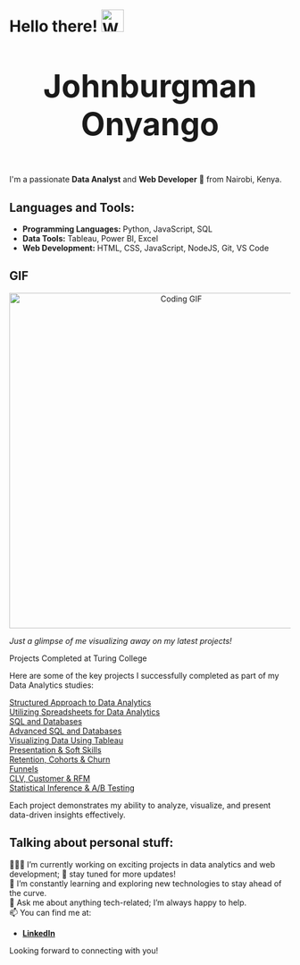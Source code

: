 # Hello there! <img src="https://media.giphy.com/media/c1CLe6VoaMviQz0s6z/giphy.gif?cid=ecf05e47thh03evb9d1hhe6cra973nhk3hr3tx3kmq8cqgvp&ep=v1_gifs_search&rid=giphy.gif&ct=g" alt="Waving Hand" width="40" />

# <p align="center" style="font-size: 2em; font-weight: bold;">Johnburgman Onyango</p>

I'm a passionate **Data Analyst** and **Web Developer** 🚀 from Nairobi, Kenya.

## Languages and Tools:

- **Programming Languages:** Python, JavaScript, SQL
- **Data Tools:** Tableau, Power BI, Excel
- **Web Development:** HTML, CSS, JavaScript, NodeJS, Git, VS Code

## GIF
<p align="center">
  <img src="https://media.giphy.com/media/yebIrQaY9wFR7Fy1eb/giphy.gif?cid=790b7611fsu2pg92rd8h0dxfdx1rochihzlbbcbnjfvy1pvd&ep=v1_gifs_search&rid=giphy.gif&ct=g" alt="Coding GIF" width="600" />
</p>

*Just a glimpse of me visualizing away on my latest projects!*

Projects Completed at Turing College

Here are some of the key projects I successfully completed as part of my Data Analytics studies:

[Structured Approach to Data Analytics](https://github.com/TuringCollegeSubmissions/jonyan-IDA2.1.3)  
[Utilizing Spreadsheets for Data Analytics](https://github.com/TuringCollegeSubmissions/jonyan-IDA2.2.5)  
[SQL and Databases](https://github.com/TuringCollegeSubmissions/jonyan-IDA2.3.4)  
[Advanced SQL and Databases](https://github.com/TuringCollegeSubmissions/jonyan-IDA2.4.3)  
[Visualizing Data Using Tableau](https://github.com/TuringCollegeSubmissions/jonyan-CAR.TAB.1.5)  
[Presentation & Soft Skills](https://github.com/TuringCollegeSubmissions/jonyan-CAR.TAB.2.3)  
[Retention, Cohorts & Churn](https://github.com/TuringCollegeSubmissions/jonyan-MAT2.1.3)  
[Funnels](https://github.com/TuringCollegeSubmissions/jonyan-MAT2.2.2)  
[CLV, Customer & RFM](https://github.com/TuringCollegeSubmissions/jonyan-MAT2.3.4)  
[Statistical Inference & A/B Testing](https://github.com/TuringCollegeSubmissions/jonyan-MAT2.4.6)  

Each project demonstrates my ability to analyze, visualize, and present data-driven insights effectively.

## Talking about personal stuff:

👨🏽‍💻 I’m currently working on exciting projects in data analytics and web development; 🚀 stay tuned for more updates!  
🌱 I’m constantly learning and exploring new technologies to stay ahead of the curve.  
💬 Ask me about anything tech-related; I’m always happy to help.  
📫 You can find me at:

- **[LinkedIn](https://www.linkedin.com/in/johnburgman-onyango/)**

Looking forward to connecting with you!


